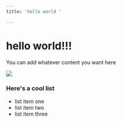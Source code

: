 ```yaml
---
title: 'hello world '

---
```

# hello world!!!

You can add whatever content you want here

![](https://media.giphy.com/media/kudIERso2pFiE/giphy.gif)

### Here's a cool list

* list item one
* list item two
* list item three